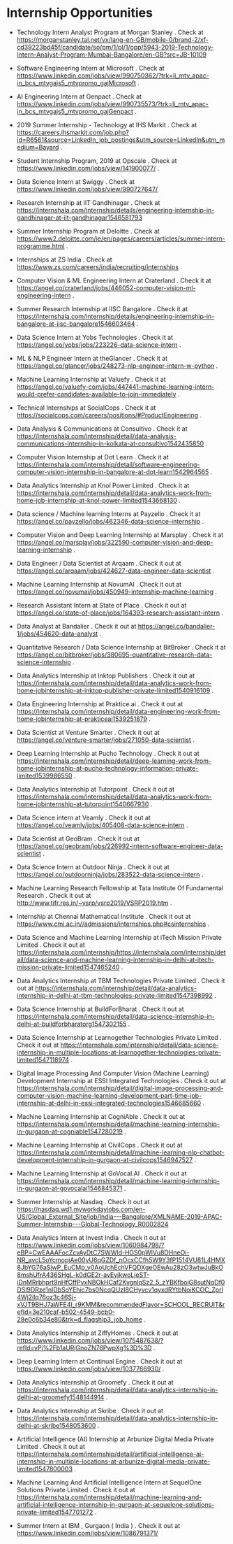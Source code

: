 # Internship Opportunities

- Technology Intern Analyst Program at Morgan Stanley . Check at https://morganstanley.tal.net/vx/lang-en-GB/mobile-0/brand-2/xf-cd39223bd45f/candidate/so/pm/1/pl/1/opp/5943-2019-Technology-Intern-Analyst-Program-Mumbai-Bangalore/en-GB?src=JB-10109

- Software Engineering Intern at Microsoft . Check at https://www.linkedin.com/jobs/view/990750362/?trk=li_mtv_apac-in_bcs_mtvgajs5_mtvpromo_gajMicrosoft .

- AI Engineering Intern at Genpact . Check at https://www.linkedin.com/jobs/view/990735573/?trk=li_mtv_apac-in_bcs_mtvgajs5_mtvpromo_gajGenpact .

- 2019 Summer Internship - Technology at IHS Markit . Check at https://careers.ihsmarkit.com/job.php?id=R6561&source=LinkedIn_job_postings&utm_source=LinkedIn&utm_medium=Bayard .

- Student Internship Program, 2019 at Opscale . Check at https://www.linkedin.com/jobs/view/141900077/ .

- Data Science Intern at Swiggy . Check at https://www.linkedin.com/jobs/view/990727647/

- Research Internship at IIT Gandhinagar . Check at https://internshala.com/internship/details/engineering-internship-in-gandhinagar-at-iit-gandhinagar1546581793

- Summer Internship Program at Deloitte . Check at https://www2.deloitte.com/ie/en/pages/careers/articles/summer-intern-programme.html .

- Internships at ZS India . Check at https://www.zs.com/careers/india/recruiting/internships .

- Computer Vision & ML Engineering Intern at Craterland . Check it at https://angel.co/craterland/jobs/446052-computer-vision-ml-engineering-intern .

- Summer Research Internship at IISC Bangalore . Check it at https://internshala.com/internship/details/engineering-internship-in-bangalore-at-iisc-bangalore1546603464 .

- Data Science Intern at Yobs Technologies . Check it at https://angel.co/yobs/jobs/223226-data-science-intern .

- ML & NLP Engineer Intern at theGlancer . Check it at https://angel.co/glancer/jobs/248273-nlp-engineer-intern-w-python .

- Machine Learning Internship at Valuefy . Check it at https://angel.co/valuefy-com/jobs/447441-machine-learning-intern-would-prefer-candidates-available-to-join-immediately .

- Technical Internships at SocialCops . Check it at https://socialcops.com/careers/positions/#ProductEngineering .

- Data Analysis & Communications at Consultivo . Check it at https://internshala.com/internship/detail/data-analysis-communications-internship-in-kolkata-at-consultivo1542435850 .

- Computer Vision Internship at Dot Learn . Check it at https://internshala.com/internship/detail/software-engineering-computer-vision-internship-in-bangalore-at-dot-learn1542964565 .

- Data Analytics Internship at Knol Power Limited . Check it at https://internshala.com/internship/detail/data-analytics-work-from-home-job-internship-at-knol-power-limited1543668130 .

- Data science / Machine learning Interns at Payzello . Check it at https://angel.co/payzello/jobs/462346-data-science-internship .

- Computer Vision and Deep Learning Internship at Marsplay . Check it at https://angel.co/marsplay/jobs/322590-computer-vision-and-deep-learning-internship .

- Data Engineer / Data Scientist at Arqaam . Check it out at https://angel.co/arqaam/jobs/424627-data-engineer-data-scientist .

- Machine Learning Internship at NovumAI . Check it out at https://angel.co/novumai/jobs/450949-internship-machine-learning .

- Research Assistant Intern at State of Place . Check it out at https://angel.co/state-of-place/jobs/164393-research-assistant-intern .

- Data Analyst at Bandalier . Check it out at https://angel.co/bandalier-1/jobs/454620-data-analyst .

- Quantitative Research / Data Science Internship at BitBroker . Check it at https://angel.co/bitbroker/jobs/380695-quantitative-research-data-science-internship .

- Data Analytics Internship at Inktop Publishers . Check it out at https://internshala.com/internship/detail/data-analytics-work-from-home-jobinternship-at-inktop-publisher-private-limited1540916109 .

- Data Engineering Internship at Praktice.ai . Check it out at https://internshala.com/internship/detail/data-engineering-work-from-home-jobinternship-at-prakticeai1539251879 .

- Data Scientist at Venture Smarter . Check it out at https://angel.co/venture-smarter/jobs/271050-data-scientist .

- Deep Learning Internship at Pucho Technology . Check it out at https://internshala.com/internship/detail/deep-learning-work-from-home-jobinternship-at-pucho-technology-information-private-limited1539986550 .

- Data Analytics Internship at Tutorpoint . Check it out at https://internshala.com/internship/detail/data-analytics-work-from-home-jobinternship-at-tutorpoint1540667930 .

- Data Science intern at Veamly . Check it out at https://angel.co/veamly/jobs/405408-data-science-intern .

- Data Scientist at GeoBram . Check it out at https://angel.co/geobram/jobs/226992-intern-software-engineer-data-scientist .

- Data Science Intern at Outdoor Ninja . Check it out at https://angel.co/outdoorninja/jobs/283522-data-science-intern .

- Machine Learning Research Fellowship at Tata Institute Of Fundamental Research . Check it out at http://www.tifr.res.in/~vsrp/vsrp2019/VSRP2019.htm .

- Internship at Chennai Mathematical Institute . Check it out at https://www.cmi.ac.in//admissions/internships.php#csinternships .

- Data Science and Machine Learning Internship at iTech Mission Private Limited . Check it out at https://internshala.com/internship/https://internshala.com/internship/detail/data-science-and-machine-learning-internship-in-delhi-at-itech-mission-private-limited1547465240 .

- Data Analytics Internship at TBM Technologies Private Limited . Check it out at https://internshala.com/internship/detail/data-analytics-internship-in-delhi-at-tbm-technologies-private-limited1547398992 .

- Data Science Internship at BuildForBharat . Check it out at https://internshala.com/internship/detail/data-science-internship-in-delhi-at-buildforbharatorg1547302155 .

- Data Science Internship at Learnogether Technologies Private Limited . Check it out at https://internshala.com/internship/detail/data-science-internship-in-multiple-locations-at-learnogether-technologies-private-limited1547118974 .

- Digital Image Processing And Computer Vision (Machine Learning) Development Internship at ESSI Integrated Technologies . Check it out at https://internshala.com/internship/detail/digital-image-processing-and-computer-vision-machine-learning-development-part-time-job-internship-at-delhi-in-essi-integrated-technologies1546685660 .

- Machine Learning Internship at CogniAble . Check it out at https://internshala.com/internship/detail/machine-learning-internship-in-gurgaon-at-cogniable1547280219 .

- Machine Learning Internship at CivilCops . Check it out at https://internshala.com/internship/detail/machine-learning-nlp-chatbot-development-internship-in-gurgaon-at-civilcops1546947527 .

- Machine Learning Internship at GoVocal.AI . Check it out at https://internshala.com/internship/detail/machine-learning-internship-in-gurgaon-at-govocalai1546845371 .

- Summer Internship at Nasdaq . Check it out at https://nasdaq.wd1.myworkdayjobs.com/en-US/Global_External_Site/job/India---Bangalore/XMLNAME-2019-APAC-Summer-Internship---Global-Technology_R0002824

- Data Analytics Intern at Invest India . Check it out at https://www.linkedin.com/jobs/view/1060984798/?eBP=CwEAAAFocZcvAyDtC7SWWld-HGS0pWlVu8DHneOi-NR_avcL5oYcmopjAe00yU6qGZDf_nOcxCCfh5W9Y3fP1514VU81L4HMX8JbYG76aSjwP_EuCMp_v0AoUchEchVFQDXgeOEwAu28zO3wtwJuBkO8mshUfrA436SHgL-k0dGE2r-avEyjkwoLjeST-iDnMRrbhprt9nHfCffPyxNBOkHCaf2KvgnlqSz2_5_zYBKfboiG8sutNqDf0DSl9DRze1nIDbSoYEhic7bs0NcqQUzI8CHyvcv1qyxdRYtbNoiKCOC_ZprI4Wj2ilq76oz3c46Sj-xVJT9BHJ7aWFE4I_r9KMM&recommendedFlavor=SCHOOL_RECRUIT&refId=3e210caf-b502-4549-bcb0-28e0c6b34e80&trk=d_flagship3_job_home .

- Data Analytics Internship at ZiffyHomes . Check it out at https://www.linkedin.com/jobs/view/1075487638/?refId=vPj%2Fb1aURjGnoZN76PwpXg%3D%3D .

- Deep Learning Intern at Continual Engine . Check it out at https://www.linkedin.com/jobs/view/1037766930/ .

- Data Analytics Internship at Groomefy . Check it out at https://internshala.com/internship/detail/data-analytics-internship-in-delhi-at-groomefy1548144914 .

- Data Analytics Internship at Skribe . Check it out at https://internshala.com/internship/detail/data-analytics-internship-in-delhi-at-skribe1548053600 .

- Artificial Intelligence (AI) Internship at Arbunize Digital Media Private Limited . Check it out at https://internshala.com/internship/detail/artificial-intelligence-ai-internship-in-multiple-locations-at-arbunize-digital-media-private-limited1547800003 .

- Machine Learning And Artificial Intelligence Intern at SequelOne Solutions Private Limited . Check it out at https://internshala.com/internship/detail/machine-learning-and-artificial-intelligence-internship-in-gurgaon-at-sequelone-solutions-private-limited1547701272 .

- Summer Intern at IBM , Gurgaon ( India ) . Check it out at https://www.linkedin.com/jobs/view/1086791371/
